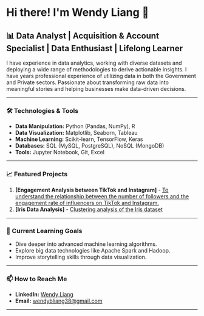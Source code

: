 # Hi there! I'm Wendy Liang 👋

## 📊 Data Analyst | Acquisition & Account Specialist | Data Enthusiast | Lifelong Learner

I have experience in data analytics, working with diverse datasets and deploying a wide range of methodologies to derive actionable insights. I have years professional experience of utilizing data in both the Government and Private sectors. Passionate about transforming raw data into meaningful stories and helping businesses make data-driven decisions.

---

### 🛠️ Technologies & Tools

- **Data Manipulation:** Python (Pandas, NumPy), R
- **Data Visualization:** Matplotlib, Seaborn, Tableau
- **Machine Learning:** Scikit-learn, TensorFlow, Keras
- **Databases:** SQL (MySQL, PostgreSQL), NoSQL (MongoDB)
- **Tools:** Jupyter Notebook, Git, Excel

---

### 📈 Featured Projects

1. **[Engagement Analysis between TikTok and Instagram]** - [To understand the relationship between the number of followers and the engagement rate of influencers on TikTok and Instagram.](https://github.com/wendifultimes/Engagement-Analysis-between-TikTok-and-Instagram)
2. **[Iris Data Analysis]** - [Clustering analysis of the Iris dataset](https://github.com/wendifultimes/Iris-Data-Analysis)

---

### 🌱 Current Learning Goals

- Dive deeper into advanced machine learning algorithms.
- Explore big data technologies like Apache Spark and Hadoop.
- Improve storytelling skills through data visualization.

---

### 📫 How to Reach Me

- **LinkedIn:** [Wendy Liang](https://www.linkedin.com/in/wendyliang38/)
- **Email:** wendybliang38@gmail.com

---
